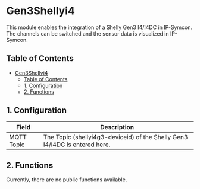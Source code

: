 # Gen3Shellyi4
   This module enables the integration of a Shelly Gen3 I4/I4DC in IP-Symcon.\
   The channels can be switched and the sensor data is visualized in IP-Symcon.   
    
## Table of Contents
- [Gen3Shellyi4](#gen3shellyi4)
  - [Table of Contents](#table-of-contents)
  - [1. Configuration](#1-configuration)
  - [2. Functions](#2-functions)
   
## 1. Configuration
   
   Field        | Description
   ------------ | -------------
   MQTT Topic   | The Topic (shellyi4g3-deviceid) of the Shelly Gen3 I4/I4DC is entered here.
   
## 2. Functions

   Currently, there are no public functions available.